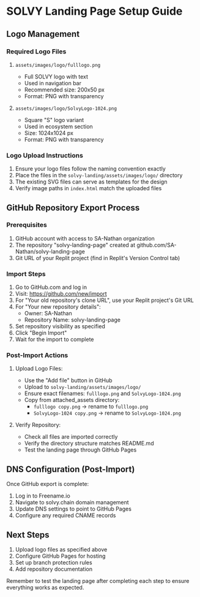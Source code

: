 # SOLVY Landing Page Setup Guide

## Logo Management

### Required Logo Files
1. `assets/images/logo/fulllogo.png`
   - Full SOLVY logo with text
   - Used in navigation bar
   - Recommended size: 200x50 px
   - Format: PNG with transparency

2. `assets/images/logo/SolvyLogo-1024.png`
   - Square "S" logo variant
   - Used in ecosystem section
   - Size: 1024x1024 px
   - Format: PNG with transparency

### Logo Upload Instructions
1. Ensure your logo files follow the naming convention exactly
2. Place the files in the `solvy-landing/assets/images/logo/` directory
3. The existing SVG files can serve as templates for the design
4. Verify image paths in `index.html` match the uploaded files

## GitHub Repository Export Process

### Prerequisites
1. GitHub account with access to SA-Nathan organization
2. The repository "solvy-landing-page" created at github.com/SA-Nathan/solvy-landing-page
3. Git URL of your Replit project (find in Replit's Version Control tab)

### Import Steps
1. Go to GitHub.com and log in
2. Visit: https://github.com/new/import
3. For "Your old repository's clone URL", use your Replit project's Git URL
4. For "Your new repository details":
   - Owner: SA-Nathan
   - Repository Name: solvy-landing-page
5. Set repository visibility as specified
6. Click "Begin Import"
7. Wait for the import to complete

### Post-Import Actions
1. Upload Logo Files:
   - Use the "Add file" button in GitHub
   - Upload to `solvy-landing/assets/images/logo/`
   - Ensure exact filenames: `fulllogo.png` and `SolvyLogo-1024.png`
   - Copy from attached_assets directory:
     * `fulllogo copy.png` → rename to `fulllogo.png`
     * `SolvyLogo-1024 copy.png` → rename to `SolvyLogo-1024.png`

2. Verify Repository:
   - Check all files are imported correctly
   - Verify the directory structure matches README.md
   - Test the landing page through GitHub Pages

## DNS Configuration (Post-Import)
Once GitHub export is complete:
1. Log in to Freename.io
2. Navigate to solvy.chain domain management
3. Update DNS settings to point to GitHub Pages
4. Configure any required CNAME records

## Next Steps
1. Upload logo files as specified above
2. Configure GitHub Pages for hosting
3. Set up branch protection rules
4. Add repository documentation

Remember to test the landing page after completing each step to ensure everything works as expected.
